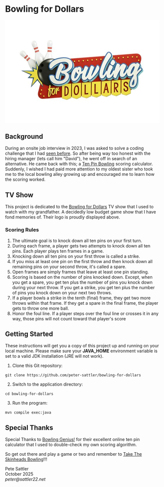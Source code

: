 # Bowling for Dollars
![Bowling for Dollars TV Show Logo](/images/bowling-for-dollars-tv-show-logo.jpg)

## Background

During an onsite job interview in 2023, I was asked to solve a coding challenge that I had 
[seen before](http://github.com/peter-sattler/ancient-text-translator/blob/main/README.md). So after being way too honest with the hiring manager (lets call him "David"), he went off in search of
an alternative. He came back with this; a [Ten Pin Bowling](https://en.m.wikipedia.org/wiki/Tenpin_bowling) scoring calculator. Suddenly, I 
wished I had paid more attention to my oldest sister who took me to the local bowling alley growing up and 
encouraged me to learn how the scoring worked.

## TV Show

This project is dedicated to the [Bowling for Dollars](https://en.m.wikipedia.org/wiki/Bowling_for_Dollars) TV show that I used to watch with my grandfather. A decidedly 
low budget game show that I have fond memories of. Their logo is proudly displayed above.

### Scoring Rules

1. The ultimate goal is to knock down all ten pins on your first turn.
2. During each frame, a player gets two attempts to knock down all ten pins. Each player plays ten frames in a game.
3. Knocking down all ten pins on your first throw is called a strike.
4. If you miss at least one pin on the first throw and then knock down all remaining pins on your second throw, it's 
called a spare.
5. Open frames are simply frames that leave at least one pin standing.
6. Scoring is based on the number of pins knocked down. Except, when you get a spare, you get ten plus the number of 
   pins you knock down during your next throw. If you get a strike, you get ten plus the number of pins you knock down
   on your next two throws.
7. If a player bowls a strike in the tenth (final) frame, they get two more throws within that frame. If they get a
   spare in the final frame, the player gets to throw one more ball.
8. Honor the foul line. If a player steps over the foul line or crosses it in any way, those pins will not count 
   toward that player's score

## Getting Started

These instructions will get you a copy of this project up and running on your local machine. Please make sure 
your __JAVA_HOME__ environment variable is set to a valid JDK installation (JRE will not work).

1. Clone this Git repository:
```text
git clone https://github.com/peter-sattler/bowling-for-dollars
```
2. Switch to the application directory:
```text
cd bowling-for-dollars
```
3. Run the program:
```text
mvn compile exec:java
```

## Special Thanks

Special Thanks to [Bowling Genius!](https://bowlinggenius.com) for their excellent online ten pin calculator that I used to double-check my 
own scoring algorithm.

So get out there and play a game or two and remember to [Take The Skinheads Bowling](https://youtu.be/DlX1cQU8rxI?si=9gq_WCLXm3B-Vwha)!!!

Pete Sattler  
October 2025  
_peter@sattler22.net_  
